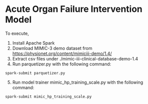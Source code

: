 # Acute Organ Failure Intervention Model

To execute,

1. Install Apache Spark
2. Download MIMIC-3 demo dataset from https://physionet.org/content/mimiciii-demo/1.4/
3. Extract csv files under ./mimic-iii-clinical-database-demo-1.4
4. Run parquetizer.py with the following command:

`spark-submit parquetizer.py`

5. Run model trainer mimic_hp_training_scale.py with the following command:

`spark-submit mimic_hp_training_scale.py`
